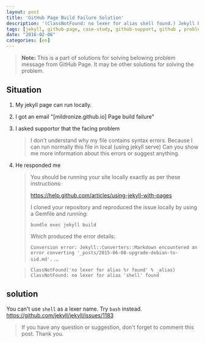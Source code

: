 ```yaml
---
layout: post
title: 'GitHub Page Build Failure Solution'
description: '(ClassNotFound: no lexer for alias shell found.) Jekyll build failure problem in GitHub Page. I showed my solution for solving that. '
tags: [jekyll, github-page, case-study, github-support, github , problem, solution]
date: "2016-02-06"
categories: [en]
---
```

> **Note:** This is a part of solutions for solving belowing problem message from GitHub Page. It may be other solutions for solving the problem.

## Situation
1. My jekyll page can run locally.
2. I got an email "[mildronize.github.io] Page build failure"
3. I asked supportor that the facing problem

    > I don't understand why my file contains syntax errors. Because I can run normally this file in local (using jekyll serve)
    > Can you show me more information about this errors or suggest anything.

4. He responded me

    >  You should be running your site locally exactly as per these instructions:
    >  
    >  <https://help.github.com/articles/using-jekyll-with-pages>
    >  
    >  I cloned your repository and reproduced the issue locally by using a Gemfile and running:
    >  
    >  `bundle exec jekyll build`
    >  
    >  Which produced the error details:
    >  
    >  `Conversion error: Jekyll::Converters::Markdown encountered an error converting '_posts/2015-06-08-upgrade-debian-to-sid.md'.`
    >  ...
    
    >  `ClassNotFound('no lexer for alias %r found' % _alias) ClassNotFound: no lexer for alias 'shell' found`

## solution

You can't use `shell` as a lexer name. Try `bash` instead.
<https://github.com/jekyll/jekyll/issues/1183>

> If you have any question or suggestion, don't forget to comment this post. Thank you.